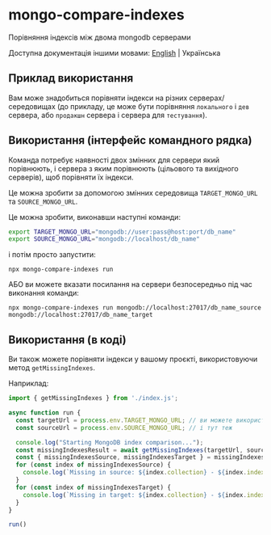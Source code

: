 # mongo-compare-indexes
Порівняння індексів між двома mongodb серверами

Доступна документація іншими мовами: [English](./README.md) | Українська

## Приклад використання

Вам може знадобиться порівняти індекси на різних серверах/середовищах (до прикладу, це може бути порівняння `локального` і `дев` сервера, або `продакшн` сервера і сервера для `тестування`).

## Використання (інтерфейс командного рядка)

Команда потребує наявності двох змінних для сервери який порівнюють, і сервера з яким порівнюють (цільового та вихідного серверів), щоб порівняти їх індекси.

Це можна зробити за допомогою змінних середовища `TARGET_MONGO_URL` та `SOURCE_MONGO_URL`.

Це можна зробити, виконавши наступні команди:

```sh
export TARGET_MONGO_URL="mongodb://user:pass@host:port/db_name"
export SOURCE_MONGO_URL="mongodb://localhost/db_name"
```

і потім просто запустити:

```
npx mongo-compare-indexes run
```

АБО ви можете вказати посилання на сервери безпосередньо під час виконання команди:

```
npx mongo-compare-indexes run mongodb://localhost:27017/db_name_source mongodb://localhost:27017/db_name_target
```

## Використання (в коді)

Ви також можете порівняти індекси у вашому проєкті, використовуючи метод `getMissingIndexes`.

Наприклад:

```js
import { getMissingIndexes } from './index.js';

async function run {
  const targetUrl = process.env.TARGET_MONGO_URL; // ви можете використати вашу змінну тут
  const sourceUrl = process.env.SOURCE_MONGO_URL; // і тут теж

  console.log("Starting MongoDB index comparison...");
  const missingIndexesResult = await getMissingIndexes(targetUrl, sourceUrl);
  const { missingIndexesSource, missingIndexesTarget } = missingIndexesResult;
  for (const index of missingIndexesSource) {
    console.log(`Missing in source: ${index.collection} - ${index.index_name}`);
  }
  for (const index of missingIndexesTarget) {
    console.log(`Missing in target: ${index.collection} - ${index.index_name}`);
  }
}

run()

```
